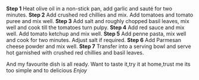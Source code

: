 **Step 1**
Heat olive oil in a non-stick pan, add garlic and sauté for two minutes.
**Step 2**
Add crushed red chillies and mix. Add tomatoes and tomato puree and mix well.
**Step 3**
Add salt and roughly chopped basil leaves, mix well and cook till the tomatoes turn pulpy.
**Step 4**
Add red sauce and mix well. Add tomato ketchup and mix well.
**Step 5**
Add penne pasta, mix well and cook for two minutes. Adjust salt if required.
**Step 6**
Add Parmesan cheese powder and mix well.
**Step 7**
Transfer into a serving bowl and serve hot garnished with crushed red chillies and basil leaves.

And my favourite dish is all ready. Want to taste it,try it at home,trust me its too simple and to delicious 
*Enjoy* 





















